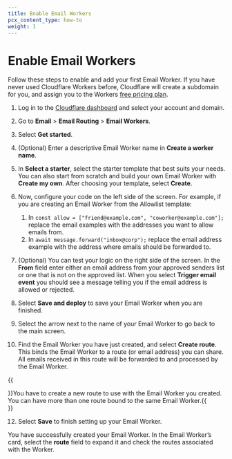 ```yaml
---
title: Enable Email Workers
pcx_content_type: how-to
weight: 1
---
```


# Enable Email Workers

Follow these steps to enable and add your first Email Worker. If you have never used Cloudflare Workers before, Cloudflare will create a subdomain for you, and assign you to the Workers [free pricing plan](/workers/platform/pricing/).

1. Log in to the [Cloudflare dashboard](https://dash.cloudflare.com/) and select your account and domain.

2. Go to **Email** > **Email Routing** > **Email Workers**.

3. Select  **Get started**.

4. (Optional) Enter a descriptive Email Worker name in **Create a worker name**. 

5. In **Select a starter**, select the starter template that best suits your needs. You can also start from scratch and build your own Email Worker with **Create my own**. After choosing your template, select **Create**.

6. Now, configure your code on the left side of the screen. For example, if you are creating an Email Worker from the Allowlist template:
	1. In `const allow = ["friend@example.com", "coworker@example.com"];` replace the email examples with the addresses you want to allow emails from.
	2. In `await message.forward("inbox@corp");` replace the email address example with the address where emails should be forwarded to.

7. (Optional) You can test your logic on the right side of the screen. In the **From** field enter either an email address from your approved senders list or one that is not on the approved list. When you select **Trigger email event** you should see a message telling you if the email address is allowed or rejected.

9. Select **Save and deploy** to save your Email Worker when you are finished.

10. Select the arrow next to the name of your Email Worker to go back to the main screen.

11. Find the Email Worker you have just created, and select **Create route**. This binds the Email Worker to a route (or email address) you can share. All emails received in this route will be forwarded to and processed by the Email Worker.

{{<Aside type="note">}}You have to create a new route to use with the Email Worker you created. You can have more than one route bound to the same Email Worker.{{</Aside>}}

12. Select **Save** to finish setting up your Email Worker.

You have successfully created your Email Worker. In the Email Worker’s card, select the **route** field to expand it and check the routes associated with the Worker.